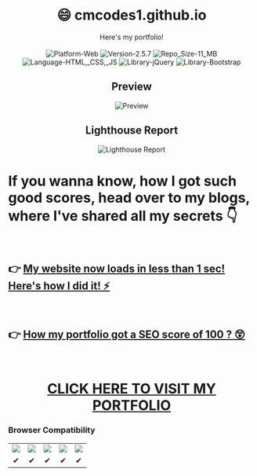 <h1 align="center">😄 cmcodes1.github.io</h1>
<p align="center">
	Here's my portfolio!<br/><br/>
	<img src="https://img.shields.io/badge/Platform-Web-brightgreen.svg" alt="Platform-Web"/>
	<img src="https://img.shields.io/badge/Version-3.0-green.svg" alt="Version-2.5.7"/>
	<img src="https://img.shields.io/badge/Repo_Size-11_MB-orange.svg" alt="Repo_Size-11_MB"/>
	<img src="https://img.shields.io/badge/Languages-HTML,_CSS,_JS-red.svg" alt="Language-HTML,_CSS,_JS"/>
	<img src="https://img.shields.io/badge/Library-jQuery-0769ad.svg" alt="Library-jQuery"/>
	<img src="https://img.shields.io/badge/Framework-Bootstrap-563d7c.svg" alt="Library-Bootstrap"/>
	<h2 align="center">Preview</h2>
	<p align="center"><img src="https://github.com/cmcodes1/cmcodes1.github.io/blob/master/preview.gif" alt="Preview"/></p>
	<h2 align="center">Lighthouse Report</h2>
	<p align="center"><img src="https://github.com/cmcodes1/cmcodes1.github.io/blob/master/lighthouse_report.png" alt="Lighthouse Report"/></p>
</p>

<h1>If you wanna know, how I got such good scores, head over to my blogs, where I've shared all my secrets 👇</h1>
<br/>
<h2> 👉 <a href="https://dev.to/cmcodes/my-website-now-loads-in-less-than-2-sec-here-s-how-i-did-it-hoj">My website now loads in less than 1 sec! Here's how I did it! ⚡</a></h2>
<br/>
<h2> 👉 <a href="https://dev.to/cmcodes/how-my-portfolio-got-a-seo-score-of-100-456c">How my portfolio got a SEO score of 100 ? 😲</a></h2>
<br/>

<h1 align="center"><a href="https://cmcodes1.github.io/">CLICK HERE TO VISIT MY PORTFOLIO</a></h1>

<h3> Browser Compatibility </h3>
<table>
  <tr align="center">
    <td> <img src="https://raw.github.com/alrra/browser-logos/master/src/chrome/chrome_48x48.png" /> </td>
    <td> <img src="https://raw.github.com/alrra/browser-logos/master/src/firefox/firefox_48x48.png" /> </td>
    <td> <img src="https://raw.github.com/alrra/browser-logos/master/src/edge/edge_48x48.png" /> </td>
    <td> <img src="https://raw.github.com/alrra/browser-logos/master/src/safari/safari_48x48.png" /> </td>
    <td> <img src="https://raw.github.com/alrra/browser-logos/master/src/opera/opera_48x48.png" /> </td>
  </tr>
  <tr align="center">
    <td> ✔ </td>
    <td> ✔ </td>
    <td> ✔ </td>
    <td> ✔ </td>
    <td> ✔ </td>
  </tr>
</table>
